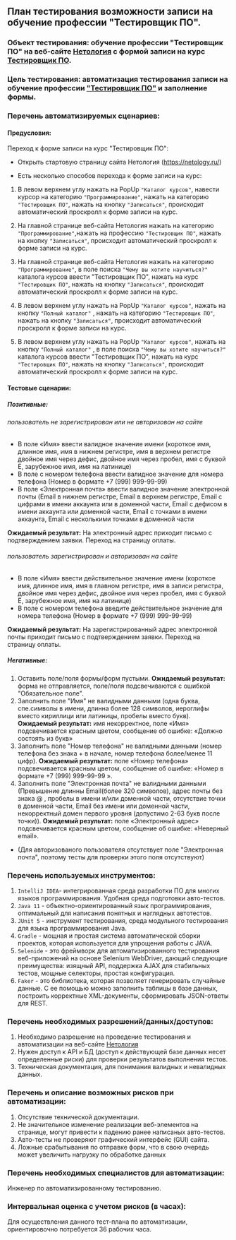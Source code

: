 ## План тестирования возможности записи на обучение профессии "Тестировщик ПО".

### Объект тестирования: обучение профессии "Тестировщик ПО" на веб-сайте [Нетология](https://netology.ru/) c формой записи на курс [Тестировщик ПО](https://netology.ru/programs/qa).

### Цель тестирования: автоматизация тестирования записи на обучение профессии ["Тестировщик ПО"](https://netology.ru/programs/qa) и заполнение формы.

### Перечень автоматизируемых сценариев:

#### Предусловия:

Переход к форме записи на курс "Тестировщик ПО":

- Открыть стартовую страницу сайта Нетология (https://netology.ru/)

- Есть несколько способов перехода к форме записи на курс:

1. В левом верхнем углу нажать на PopUp `"Каталог курсов"`, навести курсор на категорию `"Программирование"`, нажать на категорию `"Тестировщик ПО"`, нажать на кнопку `"Записаться"`, происходит автоматический проскролл к форме записи на курс.

2. На главной странице веб-сайта Нетология нажать на категорию `"Программирование"`,нажать на профессию `"Тестировщик ПО"`, нажать на кнопку `"Записаться"`, происходит автоматический проскролл к форме записи на курс.

3. На главной странице веб-сайта Нетология нажать на категорию `"Программирование"`, в поле поиска `"Чему вы хотите научиться?"` каталога курсов ввести "Тестировщик ПО", нажать на курс `"Тестировщик ПО"`, нажать на кнопку `"Записаться"`, происходит автоматический проскролл к форме записи на курс.

4. В левом верхнем углу нажать на PopUp `"Каталог курсов"`, нажать на кнопку `"Полный каталог"` , нажать на категорию `"Тестировщик ПО"`, нажать на кнопку `"Записаться"`, происходит автоматический проскролл к форме записи на курс.

5. В левом верхнем углу нажать на PopUp `"Каталог курсов"`, нажать на кнопку `"Полный каталог"` , в поле поиска `"Чему вы хотите научиться?"` каталога курсов ввести "Тестировщик ПО", нажать на курс `"Тестировщик ПО"`, нажать на кнопку `"Записаться"`, происходит автоматический проскролл к форме записи на курс.

#### Тестовые сценарии:

##### Позитивные:

###### пользователь не зарегистрирован или не авторизован на сайте

- В поле «Имя» ввести валидное значение имени (короткое имя, длинное имя, имя в нижнем регистре, имя в верхнем регистре двойное имя через дефис, двойное имя через пробел, имя с буквой Ё, зарубежное имя, имя на латинице)
- В поле с номером телефона ввести валидное значение для номера телефона (Номер в формате +7 (999) 999-99-99)
- В поле «Электронная почта» ввести валидное значение электронной почты (Email в нижнем регистре, Email в верхнем регистре, Email с цифрами в имени аккаунта или в доменной части, Email с дефисом в имени аккаунта или доменной части, Email с точками в имени аккаунта, Email с несколькими точками в доменной части

**Ожидаемый результат:** На электронный адрес приходит письмо с подтверждением заявки. Переход на страницу оплаты.

###### пользователь зарегистрирован и авторизован на сайте

- В поле «Имя» ввести действительное значение имени (короткое имя, длинное имя, имя в главном регистре, имя в записи регистра, двойное имя через дефис, двойное имя через пробел, имя с буквой Ё, зарубежное имя, имя на латинице)
- В поле с номером телефона введите действительное значение для номера телефона (Номер в формате +7 (999) 999-99-99)

**Ожидаемый результат:** На зарегистрированный адрес электронной почты приходит письмо с подтверждением заявки. Переход на страницу оплаты.

##### Негативные:

1. Оставить поле/поля формы/форм пустыми. **Ожидаемый результат:**  форма не отправляется, поле/поля подсвечиваются с ошибкой "Обязательное поле".
2. Заполнить поле "Имя" не валидными данными (одна буква, спе.символы в имени, длинна более 128 символов, иероглифы вместо кириллици или латиницы, пробелы вместо букв). **Ожидаемый результат:** имя некорректное, поле «Имя» подсвечивается красным цветом, сообщение об ошибке: «Должно состоять из букв»
3. Заполнить поле "Номер телефона" не валидными данными (номер телефона без знака + в начале, номер телефона более/менее 11 цифр). **Ожидаемый результат:** поле «Номер телефона» подсвечивается красным цветом, сообщение об ошибке: «Номер в формате +7 (999) 999-99-99 ».
4. Заполнить поле "Электронная  почта" не валидными данными (Превышение длинны Email(более 320 символов), адрес почты без знака @ , пробелы в имени и/или доменной части, отсутствие точки в доменной части, Email без имени или доменной части, некорректный домен первого уровня (допустимо 2-63 букв после точки)). **Ожидемый результат:** поле «Электронный адрес» подсвечивается красным цветом, сообщение об ошибке: «Неверный email».

* (Для авторизованого пользователя отсутствует поле "Электронная почта", поэтому тесты для проверки этого поля отсутствуют)
### Перечень используемых инструментов:

1. `IntelliJ IDEA`- интегрированная среда разработки ПО для многих языков программирования. Удобная среда подготовки авто-тестов.
2. `Java 11` - объектно-ориентированный язык программирования, оптимальный для написания понятных и наглядных автотестов.
3. `JUnit 5` - инструмент тестирования, среда модульного тестирования для языка программирования Java.
4. `Gradle` - мощная и простая система автоматической сборки проектов, которая используется для упрощения работы с JAVA.
5. `Selenide` - это фреймворк для автоматизированного тестирования веб-приложений на основе Selenium WebDriver, дающий следующие преимущества: изящный API, поддержка AJAX для стабильных тестов, мощные селекторы, простая конфигурация.
6. `Faker` - это библиотека, которая позволяет генерировать случайные данные. С ее помощью можно заполнить таблицы в базе данных, построить корректные XML-документы, сформировать JSON-ответы для REST.

### Перечень необходимых разрешений/данных/доступов:

1. Необходимо разрешение на проведение тестирования и автоматизации на веб-сайте [Нетология](https://netology.ru/)
2. Нужен доступ к API и БД (доступ к действующей базе данных несет определенные риски) для проверки результатов выполнения тестов.
3. Техническая документация, для понимания валидных и невалидных данных.

### Перечень и описание возможных рисков при автоматизации:

1. Отсутствие технической документации.
2. Не значительное изменение реализации веб-элементов на странице, могут привести к падению ранее написаных авто-тестов.
3. Авто-тесты не проверяют графический интерфейс (GUI) сайта.
4. Ложные срабытывания по отправке форм, что в свою очередь может увеличить нагрузку по обработке данных

### Перечень необходимых специалистов для автоматизации:

Инженер по автоматизированному тестированию.

### Интервальная оценка с учетом рисков (в часах):

Для осуществления данного тест-плана по автоматизации, ориентировочно потребуется 36 рабочих часа.
